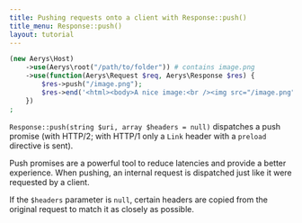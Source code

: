 ```yaml
---
title: Pushing requests onto a client with Response::push()
title_menu: Response::push()
layout: tutorial
---
```


```php
(new Aerys\Host)
	->use(Aerys\root("/path/to/folder")) # contains image.png
	->use(function(Aerys\Request $req, Aerys\Response $res) {
		$res->push("/image.png");
		$res->end('<html><body>A nice image:<br /><img src="/image.png" /></body></html>');
	})
;
```

`Response::push(string $uri, array $headers = null)` dispatches a push promise (with HTTP/2; with HTTP/1 only a `Link` header with a `preload` directive is sent).

Push promises are a powerful tool to reduce latencies and provide a better experience. When pushing, an internal request is dispatched just like it were requested by a client.

If the `$headers` parameter is `null`, certain headers are copied from the original request to match it as closely as possible.